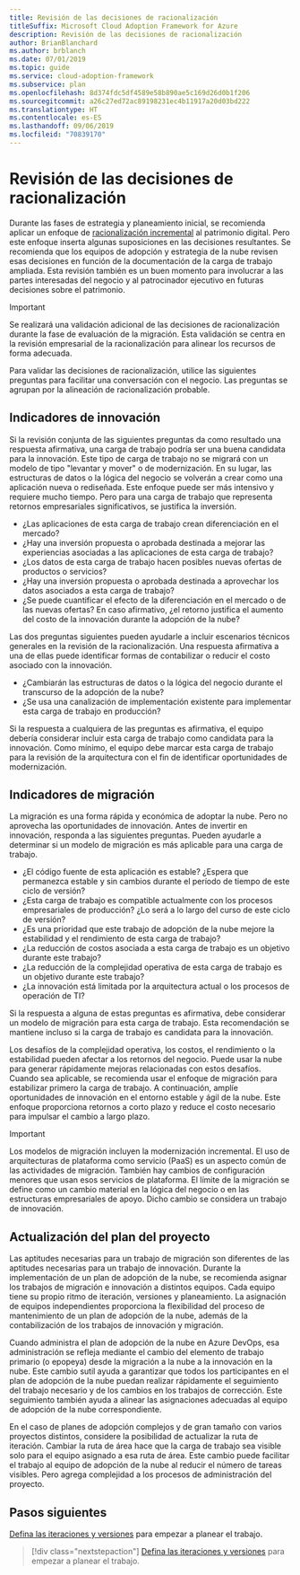 ```yaml
---
title: Revisión de las decisiones de racionalización
titleSuffix: Microsoft Cloud Adoption Framework for Azure
description: Revisión de las decisiones de racionalización
author: BrianBlanchard
ms.author: brblanch
ms.date: 07/01/2019
ms.topic: guide
ms.service: cloud-adoption-framework
ms.subservice: plan
ms.openlocfilehash: 8d374fdc5df4589e58b890ae5c169d26d0b1f206
ms.sourcegitcommit: a26c27ed72ac89198231ec4b11917a20d03bd222
ms.translationtype: HT
ms.contentlocale: es-ES
ms.lasthandoff: 09/06/2019
ms.locfileid: "70839170"
---
```

# <a name="review-rationalization-decisions"></a>Revisión de las decisiones de racionalización

Durante las fases de estrategia y planeamiento inicial, se recomienda aplicar un enfoque de [racionalización incremental](../digital-estate/rationalize.md#incremental-rationalization) al patrimonio digital. Pero este enfoque inserta algunas suposiciones en las decisiones resultantes. Se recomienda que los equipos de adopción y estrategia de la nube revisen esas decisiones en función de la documentación de la carga de trabajo ampliada. Esta revisión también es un buen momento para involucrar a las partes interesadas del negocio y al patrocinador ejecutivo en futuras decisiones sobre el patrimonio.

> [!IMPORTANT]
> Se realizará una validación adicional de las decisiones de racionalización durante la fase de evaluación de la migración. Esta validación se centra en la revisión empresarial de la racionalización para alinear los recursos de forma adecuada.

Para validar las decisiones de racionalización, utilice las siguientes preguntas para facilitar una conversación con el negocio. Las preguntas se agrupan por la alineación de racionalización probable.

## <a name="innovation-indicators"></a>Indicadores de innovación

Si la revisión conjunta de las siguientes preguntas da como resultado una respuesta afirmativa, una carga de trabajo podría ser una buena candidata para la innovación. Este tipo de carga de trabajo no se migrará con un modelo de tipo "levantar y mover" o de modernización. En su lugar, las estructuras de datos o la lógica del negocio se volverán a crear como una aplicación nueva o rediseñada. Este enfoque puede ser más intensivo y requiere mucho tiempo. Pero para una carga de trabajo que representa retornos empresariales significativos, se justifica la inversión.

- ¿Las aplicaciones de esta carga de trabajo crean diferenciación en el mercado?
- ¿Hay una inversión propuesta o aprobada destinada a mejorar las experiencias asociadas a las aplicaciones de esta carga de trabajo?
- ¿Los datos de esta carga de trabajo hacen posibles nuevas ofertas de productos o servicios?
- ¿Hay una inversión propuesta o aprobada destinada a aprovechar los datos asociados a esta carga de trabajo?
- ¿Se puede cuantificar el efecto de la diferenciación en el mercado o de las nuevas ofertas? En caso afirmativo, ¿el retorno justifica el aumento del costo de la innovación durante la adopción de la nube?

Las dos preguntas siguientes pueden ayudarle a incluir escenarios técnicos generales en la revisión de la racionalización. Una respuesta afirmativa a una de ellas puede identificar formas de contabilizar o reducir el costo asociado con la innovación.

- ¿Cambiarán las estructuras de datos o la lógica del negocio durante el transcurso de la adopción de la nube?
- ¿Se usa una canalización de implementación existente para implementar esta carga de trabajo en producción?

Si la respuesta a cualquiera de las preguntas es afirmativa, el equipo debería considerar incluir esta carga de trabajo como candidata para la innovación. Como mínimo, el equipo debe marcar esta carga de trabajo para la revisión de la arquitectura con el fin de identificar oportunidades de modernización.

## <a name="migration-indicators"></a>Indicadores de migración

La migración es una forma rápida y económica de adoptar la nube. Pero no aprovecha las oportunidades de innovación. Antes de invertir en innovación, responda a las siguientes preguntas. Pueden ayudarle a determinar si un modelo de migración es más aplicable para una carga de trabajo.

- ¿El código fuente de esta aplicación es estable? ¿Espera que permanezca estable y sin cambios durante el período de tiempo de este ciclo de versión?
- ¿Esta carga de trabajo es compatible actualmente con los procesos empresariales de producción? ¿Lo será a lo largo del curso de este ciclo de versión?
- ¿Es una prioridad que este trabajo de adopción de la nube mejore la estabilidad y el rendimiento de esta carga de trabajo?
- ¿La reducción de costos asociada a esta carga de trabajo es un objetivo durante este trabajo?
- ¿La reducción de la complejidad operativa de esta carga de trabajo es un objetivo durante este trabajo?
- ¿La innovación está limitada por la arquitectura actual o los procesos de operación de TI?

Si la respuesta a alguna de estas preguntas es afirmativa, debe considerar un modelo de migración para esta carga de trabajo. Esta recomendación se mantiene incluso si la carga de trabajo es candidata para la innovación.

Los desafíos de la complejidad operativa, los costos, el rendimiento o la estabilidad pueden afectar a los retornos del negocio. Puede usar la nube para generar rápidamente mejoras relacionadas con estos desafíos. Cuando sea aplicable, se recomienda usar el enfoque de migración para estabilizar primero la carga de trabajo. A continuación, amplíe oportunidades de innovación en el entorno estable y ágil de la nube. Este enfoque proporciona retornos a corto plazo y reduce el costo necesario para impulsar el cambio a largo plazo.

> [!IMPORTANT]
> Los modelos de migración incluyen la modernización incremental. El uso de arquitecturas de plataforma como servicio (PaaS) es un aspecto común de las actividades de migración. También hay cambios de configuración menores que usan esos servicios de plataforma. El límite de la migración se define como un cambio material en la lógica del negocio o en las estructuras empresariales de apoyo. Dicho cambio se considera un trabajo de innovación.

## <a name="update-the-project-plan"></a>Actualización del plan del proyecto

Las aptitudes necesarias para un trabajo de migración son diferentes de las aptitudes necesarias para un trabajo de innovación. Durante la implementación de un plan de adopción de la nube, se recomienda asignar los trabajos de migración e innovación a distintos equipos. Cada equipo tiene su propio ritmo de iteración, versiones y planeamiento. La asignación de equipos independientes proporciona la flexibilidad del proceso de mantenimiento de un plan de adopción de la nube, además de la contabilización de los trabajos de innovación y migración.

Cuando administra el plan de adopción de la nube en Azure DevOps, esa administración se refleja mediante el cambio del elemento de trabajo primario (o epopeya) desde la migración a la nube a la innovación en la nube. Este cambio sutil ayuda a garantizar que todos los participantes en el plan de adopción de la nube puedan realizar rápidamente el seguimiento del trabajo necesario y de los cambios en los trabajos de corrección. Este seguimiento también ayuda a alinear las asignaciones adecuadas al equipo de adopción de la nube correspondiente.

En el caso de planes de adopción complejos y de gran tamaño con varios proyectos distintos, considere la posibilidad de actualizar la ruta de iteración. Cambiar la ruta de área hace que la carga de trabajo sea visible solo para el equipo asignado a esa ruta de área. Este cambio puede facilitar el trabajo al equipo de adopción de la nube al reducir el número de tareas visibles. Pero agrega complejidad a los procesos de administración del proyecto.

## <a name="next-steps"></a>Pasos siguientes

[Defina las iteraciones y versiones](./iteration-paths.md) para empezar a planear el trabajo.

> [!div class="nextstepaction"]
> [Defina las iteraciones y versiones](./iteration-paths.md) para empezar a planear el trabajo.
